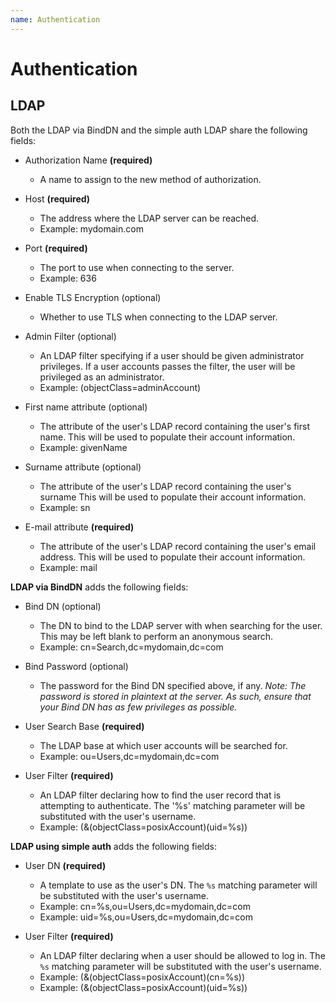 ```yaml
---
name: Authentication
---
```


# Authentication

## LDAP

Both the LDAP via BindDN and the simple auth LDAP share the following fields:

* Authorization Name **(required)**
    * A name to assign to the new method of authorization.

* Host **(required)**
    * The address where the LDAP server can be reached.
    * Example: mydomain.com

* Port **(required)**
    * The port to use when connecting to the server.
    * Example: 636

* Enable TLS Encryption (optional)
    * Whether to use TLS when connecting to the LDAP server.

* Admin Filter (optional)
    * An LDAP filter specifying if a user should be given administrator
      privileges. If a user accounts passes the filter, the user will be
      privileged as an administrator.
    * Example: (objectClass=adminAccount)

* First name attribute (optional)
    * The attribute of the user's LDAP record containing the user's first name.
      This will be used to populate their account information.
    * Example: givenName

* Surname attribute (optional)
    * The attribute of the user's LDAP record containing the user's surname This
      will be used to populate their account information.
    * Example: sn

* E-mail attribute **(required)**
    * The attribute of the user's LDAP record containing the user's email
      address. This will be used to populate their account information.
    * Example: mail

**LDAP via BindDN** adds the following fields:

* Bind DN (optional)
    * The DN to bind to the LDAP server with when searching for the user. This
      may be left blank to perform an anonymous search.
    * Example: cn=Search,dc=mydomain,dc=com

* Bind Password (optional)
    * The password for the Bind DN specified above, if any. _Note: The password
      is stored in plaintext at the server. As such, ensure that your Bind DN
      has as few privileges as possible._

* User Search Base **(required)**
    * The LDAP base at which user accounts will be searched for.
    * Example: ou=Users,dc=mydomain,dc=com

* User Filter **(required)**
    * An LDAP filter declaring how to find the user record that is attempting to
      authenticate. The '%s' matching parameter will be substituted with the
      user's username.
    * Example: (&(objectClass=posixAccount)(uid=%s))

**LDAP using simple auth** adds the following fields:

* User DN **(required)**
    * A template to use as the user's DN. The `%s` matching parameter will be
      substituted with the user's username.
    * Example: cn=%s,ou=Users,dc=mydomain,dc=com
    * Example: uid=%s,ou=Users,dc=mydomain,dc=com

* User Filter **(required)**
    * An LDAP filter declaring when a user should be allowed to log in. The `%s`
      matching parameter will be substituted with the user's username.
    * Example: (&(objectClass=posixAccount)(cn=%s))
    * Example: (&(objectClass=posixAccount)(uid=%s))
